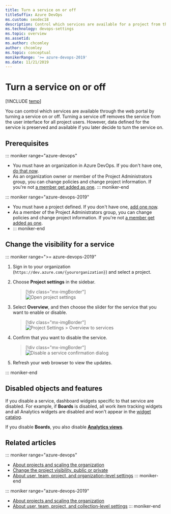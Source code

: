 ```yaml
---
title: Turn a service on or off
titleSuffix: Azure DevOps
ms.custom: seodec18
description: Control which services are available for a project from the web portal  
ms.technology: devops-settings
ms.topic: overview
ms.assetid: 
ms.author: chcomley
author: chcomley
ms.topic: conceptual
monikerRange: '>= azure-devops-2019'  
ms.date: 11/21/2019
---
```


# Turn a service on or off

[!INCLUDE [temp](../../includes/version-azure-devops.md)]

You can control which services are available through the web portal by turning a service on or off. Turning a service off removes the service from the user interface for all project users. However, data defined for the service is preserved and available if you later decide to turn the service on.

## Prerequisites

::: moniker range="azure-devops"

- You must have an organization in Azure DevOps. If you don't have one, [do that now](../../user-guide/sign-up-invite-teammates.md).
- As an organization owner or member of the Project Administrators group, you can change policies and change project information. If you're not [a member get added as one](../security/set-project-collection-level-permissions.md#project-level).
  ::: moniker-end

::: moniker range="azure-devops-2019"

- You must have a project defined. If you don't have one, [add one now](../projects/create-project.md).
- As a member of the Project Administrators group, you can change policies and change project information. If you're not [a member get added as one](../security/set-project-collection-level-permissions.md#project-level).
- ::: moniker-end

## Change the visibility for a service

::: moniker range=">= azure-devops-2019"

1.  Sign in to your organization (`https://dev.azure.com/{yourorganization}`) and select a project.
2.  Choose **Project settings** in the sidebar.

    > [!div class="mx-imgBorder"]  
    > ![Open project settings](../../media/settings/open-project-settings-vert-brn.png)

3.  Select **Overview**, and then choose the slider for the service that you want to enable or disable.

    > [!div class="mx-imgBorder"]  
    > ![Project Settings > Overview to services](media/services/set-service-visibility.png)

4.  Confirm that you want to disable the service.

    > [!div class="mx-imgBorder"]  
    > ![Disable a service confirmation dialog](media/services/remove-test-service.png)

5.  Refresh your web browser to view the updates.

::: moniker-end

## Disabled objects and features

If you disable a service, dashboard widgets specific to that service are disabled. For example, if **Boards** is disabled, all work item tracking widgets and all Analytics widgets are disabled and won't appear in the [widget catalog](../../report/dashboards/widget-catalog.md).

If you disable **Boards**, you also disable [**Analytics views**](../../report/powerbi/what-are-analytics-views.md).

## Related articles

::: moniker range="azure-devops"

- [About projects and scaling the organization](../projects/about-projects.md)
- [Change the project visibility, public or private](../public/make-project-public.md)
- [About user, team, project, and organization-level settings](about-settings.md)
  ::: moniker-end

::: moniker range="azure-devops-2019"

- [About projects and scaling the organization](../projects/about-projects.md)
- [About user, team, project, and collection-level settings](about-settings.md)
  ::: moniker-end
